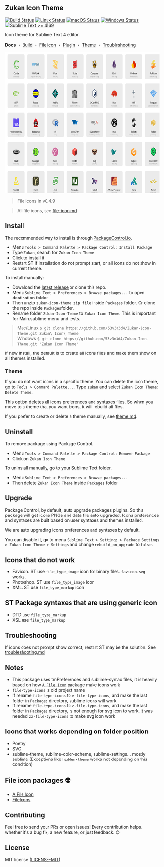 ## Zukan Icon Theme

[![Build Status](https://github.com/53v3n3d4/Zukan-Icon-Theme/actions/workflows/build.yml/badge.svg)](https://github.com/53v3n3d4/Zukan-Icon-Theme/actions/workflows/build.yml)
[![Linux Status](https://github.com/53v3n3d4/Zukan-Icon-Theme/actions/workflows/linux.yml/badge.svg)](https://github.com/53v3n3d4/Zukan-Icon-Theme/actions/workflows/linux.yml)
[![macOS Status](https://github.com/53v3n3d4/Zukan-Icon-Theme/actions/workflows/macos.yml/badge.svg)](https://github.com/53v3n3d4/Zukan-Icon-Theme/actions/workflows/macos.yml)
[![Windows Status](https://github.com/53v3n3d4/Zukan-Icon-Theme/actions/workflows/windows.yml/badge.svg)](https://github.com/53v3n3d4/Zukan-Icon-Theme/actions/workflows/windows.yml)
[![Sublime Text >= 4169](https://img.shields.io/badge/Sublime_Text-%3E%3D%204169-orange?style=flat&logo=sublime-text)](https://www.sublimetext.com/download)  

Icon theme for Sublime Text 4 editor.  

**Docs** ・ [Build](https://github.com/53v3n3d4/Zukan-Icon-Theme/blob/main/docs/build.md) ・ [File icon](https://github.com/53v3n3d4/Zukan-Icon-Theme/blob/main/docs/file-icon.md) ・ [Plugin](https://github.com/53v3n3d4/Zukan-Icon-Theme/blob/main/docs/plugin.md) ・ [Theme](https://github.com/53v3n3d4/Zukan-Icon-Theme/blob/main/docs/theme.md) ・ [Troubleshooting](https://github.com/53v3n3d4/Zukan-Icon-Theme/blob/main/docs/troubleshooting.md)

<img src="assets/file-icons-concat-sample.svg" width="728" height="460" alt="file icon">

> File icons in v0.4.9  

> All file icons, see [file-icon.md](https://github.com/53v3n3d4/Zukan-Icon-Theme/blob/main/docs/file-icon.md)  

## Install

The recommended way to install is through [PackageControl.io](https://packagecontrol.io/packages/Zukan%20Icon%20Theme).  
- Menu `Tools > Command Palette > Package Control: Install Package`  
- Type `Zukan`, search for `Zukan Icon Theme`  
- Click to install it  
- Restart ST if installation do not prompt start, or all icons do not show in current theme.  

To install manually:  
- Download the [latest release](https://github.com/53v3n3d4/Zukan-Icon-Theme/releases) or clone this repo.  
- Menu `Sublime Text > Preferences > Browse packages...` to open destination folder  
- Then unzip `zukan-icon-theme zip file` inside `Packages` folder. Or clone the repo inside `Packages`folder.  
- Rename folder `Zukan-Icon-Theme` to `Zukan Icon Theme`. This is important for Main.sublime-menu and tests.  

> Mac/Linux `$ git clone https://github.com/53v3n3d4/Zukan-Icon-Theme.git Zukan\ Icon\ Theme`  
> Windows `$ git clone https://github.com/53v3n3d4/Zukan-Icon-Theme.git "Zukan Icon Theme"`  

If new install, the default is to create all icons files and make them show on all themes installed.  

### Theme

If you do not want icons in a specific theme. You can delete the icon theme, go to `Tools > Command Palette...`. Type `zukan` and select `Zukan Icon Theme: Delete Theme`.

This option deletes all icons preferences and syntaxes files. So when you move to a theme that you want icons, it will rebuild all files.

If you prefer to create or delete a theme manually, see [theme.md](https://github.com/53v3n3d4/Zukan-Icon-Theme/blob/main/docs/theme.md).  

## Uninstall

To remove package using Package Control.  
- Menu `Tools > Command Palette > Package Control: Remove Package`  
- Click on `Zukan Icon Theme`  

To uninstall manually, go to your Sublime Text folder.  
- Menu `Sublime Text > Preferences > Browse packages...`  
- Then delete `Zukan Icon Theme` inside `Packages` folder  

## Upgrade

Package Control, by default, auto upgrade packages plugins. So this package will get icons PNGs and data file auto upgraded. Icons preferences and syntaxes are built based on user syntaxes and themes installed.  

We are auto upgrading icons preferences and syntaxes by default.  

You can disable it, go to menu `Sublime Text > Settings > Package Settings > Zukan Icon Theme > Settings` and change `rebuild_on_upgrade` to `false`.  

## Icons that do not work

- Favicon. ST use  `file_type_image` icon for binary files. `favicon.svg` works.  
- Photoshop. ST use `file_type_image` icon  
- XML. ST use `file_type_markup` icon  

## ST Package syntaxes that are using generic icon

- DTD use `file_type_markup`  
- XSL use `file_type_markup`  

## Troubleshooting

If icons does not prompt show correct, restart ST may be the solution. See [troubleshooting.md](https://github.com/53v3n3d4/Zukan-Icon-Theme/blob/main/docs/troubleshooting.md)

## Notes
- This package uses tmPreferences and sublime-syntax files, it is heavily based on how [`A File Icon`](https://github.com/SublimeText/AFileIcon) package make icons work  
- `file-type-icons` is old project name  
- If rename `file-type-icons` to `v-file-type-icons`, and make the last folder in `Packages` directory, sublime icons will work  
- If rename `file-type-icons` to `z-file-type-icons`, and make the last folder in `Packages` directory, is not enough for svg icon to work. It was needed `zz-file-type-icons` to make svg icon work  

## Icons that works depending on folder position

- Poetry  
- SVG  
- sublime-theme, sublime-color-scheme, sublime-settings... mostly sublime (Exceptions like `hidden-theme` works not depending on this condition)  

## File icon packages :alien:

- [A File Icon](https://github.com/SublimeText/AFileIcon)  
- [FileIcons](https://github.com/braver/FileIcons)  

## Contributing

Feel free to send your PRs or open issues! Every contribution helps, whether it's a bug fix, a new feature, or just feedback. 😊

## License

MIT license ([LICENSE-MIT](LICENSE))  
